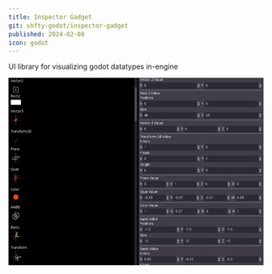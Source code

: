 ```yaml
---
title: Inspector Gadget
git: shfty-godot/inspector-gadget
published: 2024-02-08
icon: godot
---
```

UI library for visualizing godot datatypes in-engine

![UI Widgets](screenshot.png)
